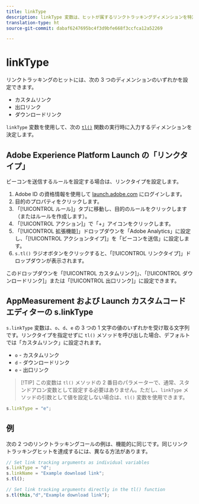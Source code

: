 ```yaml
---
title: linkType
description: linkType 変数は、ヒットが属するリンクトラッキングディメンションを特定するのに使用します。
translation-type: ht
source-git-commit: dabaf6247695bc4f3d9bfe668f3ccfca12a52269

---
```



# linkType

リンクトラッキングのヒットには、次の 3 つのディメンションのいずれかを設定できます。

* カスタムリンク
* 出口リンク
* ダウンロードリンク

`linkType` 変数を使用して、次の [`tl()`](../functions/tl-method.md) 関数の実行時に入力するディメンションを決定します。

## Adobe Experience Platform Launch の「リンクタイプ」

ビーコンを送信するルールを設定する場合は、リンクタイプを設定します。

1. Adobe ID の資格情報を使用して [launch.adobe.com](https://launch.adobe.com) にログインします。
2. 目的のプロパティをクリックします。
3. 「[!UICONTROL ルール]」タブに移動し、目的のルールをクリックします（またはルールを作成します）。
4. 「[!UICONTROL アクション]」で「+」アイコンをクリックします。
5. 「[!UICONTROL 拡張機能]」ドロップダウンを「Adobe Analytics」に設定し、「[!UICONTROL アクションタイプ]」を「ビーコンを送信」に設定します。
6. `s.tl()` ラジオボタンをクリックすると、「[!UICONTROL リンクタイプ]」ドロップダウンが表示されます。

このドロップダウンを「[!UICONTROL カスタムリンク]」、「[!UICONTROL ダウンロードリンク]」または「[!UICONTROL 出口リンク]」に設定できます。

## AppMeasurement および Launch カスタムコードエディターの s.linkType

`s.linkType` 変数は、`o`、`d`、`e` の 3 つの 1 文字の値のいずれかを受け取る文字列です。リンクタイプを指定せずに `tl()` メソッドを呼び出した場合、デフォルトでは「カスタムリンク」に設定されます。

* `o` - カスタムリンク
* `d` - ダウンロードリンク
* `e` - 出口リンク

>[!TIP] この変数は `tl()` メソッドの 2 番目のパラメーターで、通常、スタンドアロン変数として設定する必要はありません。ただし、`linkType` メソッドの引数として値を設定しない場合は、`tl()` 変数を使用できます。

```js
s.linkType = "e";
```

## 例

次の 2 つのリンクトラッキングコールの例は、機能的に同じです。同じリンクトラッキングヒットを達成するには、異なる方法があります。

```js
// Set link tracking arguments as individual variables
s.linkType = "d";
s.linkName = "Example download link";
s.tl();

// Set link tracking arguments directly in the tl() function
s.tl(this,"d","Example download link");
```
